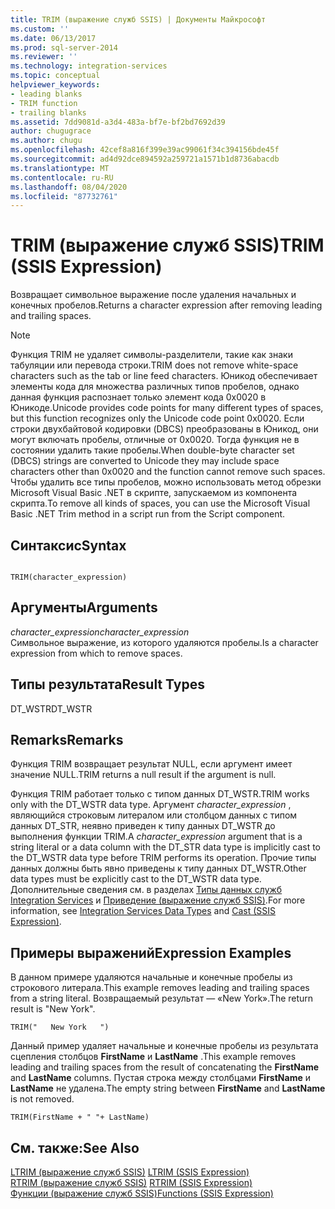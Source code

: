```yaml
---
title: TRIM (выражение служб SSIS) | Документы Майкрософт
ms.custom: ''
ms.date: 06/13/2017
ms.prod: sql-server-2014
ms.reviewer: ''
ms.technology: integration-services
ms.topic: conceptual
helpviewer_keywords:
- leading blanks
- TRIM function
- trailing blanks
ms.assetid: 7dd9081d-a3d4-483a-bf7e-bf2bd7692d39
author: chugugrace
ms.author: chugu
ms.openlocfilehash: 42cef8a816f399e39ac99061f34c394156bde45f
ms.sourcegitcommit: ad4d92dce894592a259721a1571b1d8736abacdb
ms.translationtype: MT
ms.contentlocale: ru-RU
ms.lasthandoff: 08/04/2020
ms.locfileid: "87732761"
---
```

# <a name="trim-ssis-expression"></a><span data-ttu-id="13159-102">TRIM (выражение служб SSIS)</span><span class="sxs-lookup"><span data-stu-id="13159-102">TRIM (SSIS Expression)</span></span>
  <span data-ttu-id="13159-103">Возвращает символьное выражение после удаления начальных и конечных пробелов.</span><span class="sxs-lookup"><span data-stu-id="13159-103">Returns a character expression after removing leading and trailing spaces.</span></span>  
  
> [!NOTE]  
>  <span data-ttu-id="13159-104">Функция TRIM не удаляет символы-разделители, такие как знаки табуляции или перевода строки.</span><span class="sxs-lookup"><span data-stu-id="13159-104">TRIM does not remove white-space characters such as the tab or line feed characters.</span></span> <span data-ttu-id="13159-105">Юникод обеспечивает элементы кода для множества различных типов пробелов, однако данная функция распознает только элемент кода 0x0020 в Юникоде.</span><span class="sxs-lookup"><span data-stu-id="13159-105">Unicode provides code points for many different types of spaces, but this function recognizes only the Unicode code point 0x0020.</span></span> <span data-ttu-id="13159-106">Если строки двухбайтовой кодировки (DBCS) преобразованы в Юникод, они могут включать пробелы, отличные от 0x0020. Тогда функция не в состоянии удалить такие пробелы.</span><span class="sxs-lookup"><span data-stu-id="13159-106">When double-byte character set (DBCS) strings are converted to Unicode they may include space characters other than 0x0020 and the function cannot remove such spaces.</span></span> <span data-ttu-id="13159-107">Чтобы удалить все типы пробелов, можно использовать метод обрезки Microsoft Visual Basic .NET в скрипте, запускаемом из компонента скрипта.</span><span class="sxs-lookup"><span data-stu-id="13159-107">To remove all kinds of spaces, you can use the Microsoft Visual Basic .NET Trim method in a script run from the Script component.</span></span>  
  
## <a name="syntax"></a><span data-ttu-id="13159-108">Синтаксис</span><span class="sxs-lookup"><span data-stu-id="13159-108">Syntax</span></span>  
  
```  
  
TRIM(character_expression)  
```  
  
## <a name="arguments"></a><span data-ttu-id="13159-109">Аргументы</span><span class="sxs-lookup"><span data-stu-id="13159-109">Arguments</span></span>  
 <span data-ttu-id="13159-110">*character_expression*</span><span class="sxs-lookup"><span data-stu-id="13159-110">*character_expression*</span></span>  
 <span data-ttu-id="13159-111">Символьное выражение, из которого удаляются пробелы.</span><span class="sxs-lookup"><span data-stu-id="13159-111">Is a character expression from which to remove spaces.</span></span>  
  
## <a name="result-types"></a><span data-ttu-id="13159-112">Типы результата</span><span class="sxs-lookup"><span data-stu-id="13159-112">Result Types</span></span>  
 <span data-ttu-id="13159-113">DT_WSTR</span><span class="sxs-lookup"><span data-stu-id="13159-113">DT_WSTR</span></span>  
  
## <a name="remarks"></a><span data-ttu-id="13159-114">Remarks</span><span class="sxs-lookup"><span data-stu-id="13159-114">Remarks</span></span>  
 <span data-ttu-id="13159-115">Функция TRIM возвращает результат NULL, если аргумент имеет значение NULL.</span><span class="sxs-lookup"><span data-stu-id="13159-115">TRIM returns a null result if the argument is null.</span></span>  
  
 <span data-ttu-id="13159-116">Функция TRIM работает только с типом данных DT_WSTR.</span><span class="sxs-lookup"><span data-stu-id="13159-116">TRIM works only with the DT_WSTR data type.</span></span> <span data-ttu-id="13159-117">Аргумент *character_expression* , являющийся строковым литералом или столбцом данных с типом данных DT_STR, неявно приведен к типу данных DT_WSTR до выполнения функции TRIM.</span><span class="sxs-lookup"><span data-stu-id="13159-117">A *character_expression* argument that is a string literal or a data column with the DT_STR data type is implicitly cast to the DT_WSTR data type before TRIM performs its operation.</span></span> <span data-ttu-id="13159-118">Прочие типы данных должны быть явно приведены к типу данных DT_WSTR.</span><span class="sxs-lookup"><span data-stu-id="13159-118">Other data types must be explicitly cast to the DT_WSTR data type.</span></span> <span data-ttu-id="13159-119">Дополнительные сведения см. в разделах [Типы данных служб Integration Services](../data-flow/integration-services-data-types.md) и [Приведение (выражение служб SSIS)](cast-ssis-expression.md).</span><span class="sxs-lookup"><span data-stu-id="13159-119">For more information, see [Integration Services Data Types](../data-flow/integration-services-data-types.md) and [Cast &#40;SSIS Expression&#41;](cast-ssis-expression.md).</span></span>  
  
## <a name="expression-examples"></a><span data-ttu-id="13159-120">Примеры выражений</span><span class="sxs-lookup"><span data-stu-id="13159-120">Expression Examples</span></span>  
 <span data-ttu-id="13159-121">В данном примере удаляются начальные и конечные пробелы из строкового литерала.</span><span class="sxs-lookup"><span data-stu-id="13159-121">This example removes leading and trailing spaces from a string literal.</span></span> <span data-ttu-id="13159-122">Возвращаемый результат — «New York».</span><span class="sxs-lookup"><span data-stu-id="13159-122">The return result is "New York".</span></span>  
  
```  
TRIM("   New York   ")  
```  
  
 <span data-ttu-id="13159-123">Данный пример удаляет начальные и конечные пробелы из результата сцепления столбцов **FirstName** и **LastName** .</span><span class="sxs-lookup"><span data-stu-id="13159-123">This example removes leading and trailing spaces from the result of concatenating the **FirstName** and **LastName** columns.</span></span> <span data-ttu-id="13159-124">Пустая строка между столбцами **FirstName** и **LastName** не удалена.</span><span class="sxs-lookup"><span data-stu-id="13159-124">The empty string between **FirstName** and **LastName** is not removed.</span></span>  
  
```  
TRIM(FirstName + " "+ LastName)  
```  
  
## <a name="see-also"></a><span data-ttu-id="13159-125">См. также:</span><span class="sxs-lookup"><span data-stu-id="13159-125">See Also</span></span>  
 <span data-ttu-id="13159-126">[LTRIM (выражение служб SSIS)](trim-ssis-expression.md) </span><span class="sxs-lookup"><span data-stu-id="13159-126">[LTRIM &#40;SSIS Expression&#41;](trim-ssis-expression.md) </span></span>  
 <span data-ttu-id="13159-127">[RTRIM (выражение служб SSIS)](rtrim-ssis-expression.md) </span><span class="sxs-lookup"><span data-stu-id="13159-127">[RTRIM &#40;SSIS Expression&#41;](rtrim-ssis-expression.md) </span></span>  
 [<span data-ttu-id="13159-128">Функции (выражение служб SSIS)</span><span class="sxs-lookup"><span data-stu-id="13159-128">Functions &#40;SSIS Expression&#41;</span></span>](functions-ssis-expression.md)  
  
  
